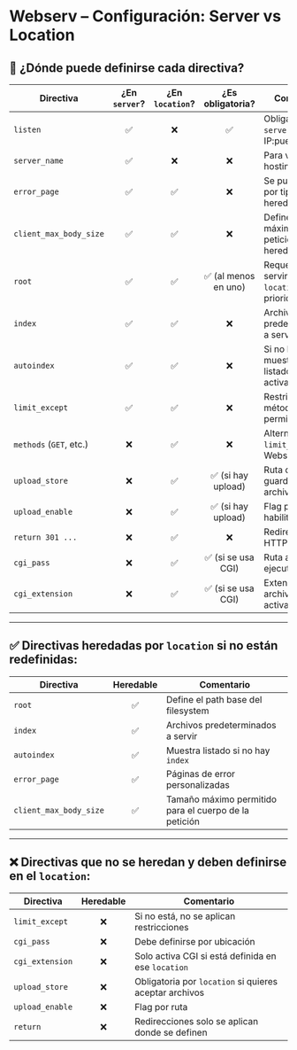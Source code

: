 # Webserv – Configuración: Server vs Location

## 📌 ¿Dónde puede definirse cada directiva?

| Directiva                | ¿En `server`? | ¿En `location`? | ¿Es obligatoria? | Comentario |
|--------------------------|:-------------:|:----------------:|:----------------:|------------|
| `listen`                 | ✅            | ❌               | ✅               | Obligatoria en `server`, define IP:puerto |
| `server_name`            | ✅            | ❌               | ❌               | Para virtual hosting (`Host:`) |
| `error_page`             | ✅            | ✅               | ❌               | Se puede definir por tipo de error, heredable |
| `client_max_body_size`   | ✅            | ✅               | ❌               | Define el tamaño máximo de la petición, heredable |
| `root`                   | ✅            | ✅               | ✅ (al menos en uno) | Requerida para servir archivos; `location` tiene prioridad |
| `index`                  | ✅            | ✅               | ❌               | Archivos predeterminados a servir |
| `autoindex`              | ✅            | ✅               | ❌               | Si no hay `index`, muestra el listado si está activado |
| `limit_except`           | ✅            | ✅               | ❌               | Restringe métodos HTTP permitidos |
| `methods` (`GET`, etc.)  | ❌            | ✅               | ❌               | Alternativa a `limit_except` en Webserv |
| `upload_store`           | ❌            | ✅               | ✅ (si hay upload) | Ruta donde se guardan los archivos subidos |
| `upload_enable`          | ❌            | ✅               | ✅ (si hay upload) | Flag para habilitar subidas |
| `return 301 ...`         | ❌            | ✅               | ❌               | Redirecciones HTTP por ruta |
| `cgi_pass`               | ❌            | ✅               | ✅ (si se usa CGI) | Ruta al ejecutable CGI |
| `cgi_extension`          | ❌            | ✅               | ✅ (si se usa CGI) | Extensión de archivo que activa el CGI |

---

## ✅ Directivas heredadas por `location` si no están redefinidas:

| Directiva               | Heredable | Comentario |
|-------------------------|:---------:|------------|
| `root`                  | ✅        | Define el path base del filesystem |
| `index`                 | ✅        | Archivos predeterminados a servir |
| `autoindex`             | ✅        | Muestra listado si no hay `index` |
| `error_page`            | ✅        | Páginas de error personalizadas |
| `client_max_body_size`  | ✅        | Tamaño máximo permitido para el cuerpo de la petición |

---

## ❌ Directivas que **no** se heredan y deben definirse en el `location`:

| Directiva            | Heredable | Comentario |
|----------------------|:---------:|------------|
| `limit_except`       | ❌        | Si no está, no se aplican restricciones |
| `cgi_pass`           | ❌        | Debe definirse por ubicación |
| `cgi_extension`      | ❌        | Solo activa CGI si está definida en ese `location` |
| `upload_store`       | ❌        | Obligatoria por `location` si quieres aceptar archivos |
| `upload_enable`      | ❌        | Flag por ruta |
| `return`             | ❌        | Redirecciones solo se aplican donde se definen |
